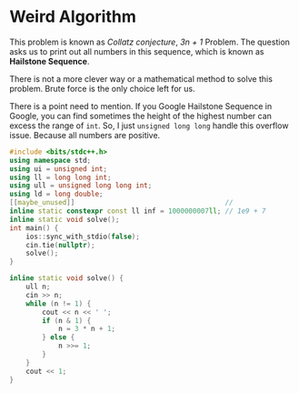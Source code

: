 # Weird Algorithm

This problem is known as *Collatz conjecture*, *3n + 1* Problem. The question asks us to print out all numbers in this sequence, which is known as **Hailstone Sequence**.

There is not a more clever way or a mathematical method to solve this problem. Brute force is the only choice left for us.

There is a point need to mention. If you Google Hailstone Sequence in Google, you can find sometimes the height of the highest number can excess the range of `int`. So, I just `unsigned long long` handle this overflow issue. Because all numbers are positive.

```c++
#include <bits/stdc++.h>
using namespace std;
using ui = unsigned int;
using ll = long long int;
using ull = unsigned long long int;
using ld = long double;
[[maybe_unused]]                                     //
inline static constexpr const ll inf = 1000000007ll; // 1e9 + 7
inline static void solve();
int main() {
    ios::sync_with_stdio(false);
    cin.tie(nullptr);
    solve();
}

inline static void solve() {
    ull n;
    cin >> n;
    while (n != 1) {
        cout << n << ' ';
        if (n & 1) {
            n = 3 * n + 1;
        } else {
            n >>= 1;
        }
    }
    cout << 1;
}
```
